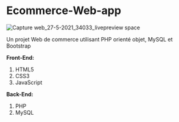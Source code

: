# Ecommerce-Web-app
![Capture web_27-5-2021_34033_livepreview space](https://user-images.githubusercontent.com/77102594/119757876-8676af00-be9d-11eb-9fea-18e79940c4ab.jpeg)

Un projet Web de commerce utilisant PHP orienté objet, MySQL et Bootstrap


**Front-End:**

1. HTML5
2. CSS3
3. JavaScript


**Back-End:** 

1. PHP
2. MySQL
